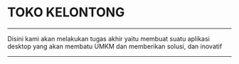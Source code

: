 # TOKO KELONTONG
__________________

Disini kami akan melakukan tugas akhir yaitu membuat suatu aplikasi desktop yang akan membatu UMKM dan memberikan solusi, dan inovatif

__________________